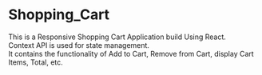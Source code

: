 # Shopping_Cart
This is a Responsive Shopping Cart Application build Using React. <br>
Context API is used for state management. <br>
It contains the functionality of Add to Cart, Remove from Cart, display Cart Items, Total, etc.
